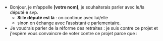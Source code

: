 * Bonjour, je m’appelle **[votre nom]**, je souhaiterais parler avec le/la député·e svp. 
    * **Si le député est là** : on continue avec lui/elle
    * sinon on échange avec l’assistant·e parlementaire. 
* Je voudrais parler de la réforme des retraites : je suis contre ce projet et j'espère vous convaincre de voter
  contre ce projet parce que : 

